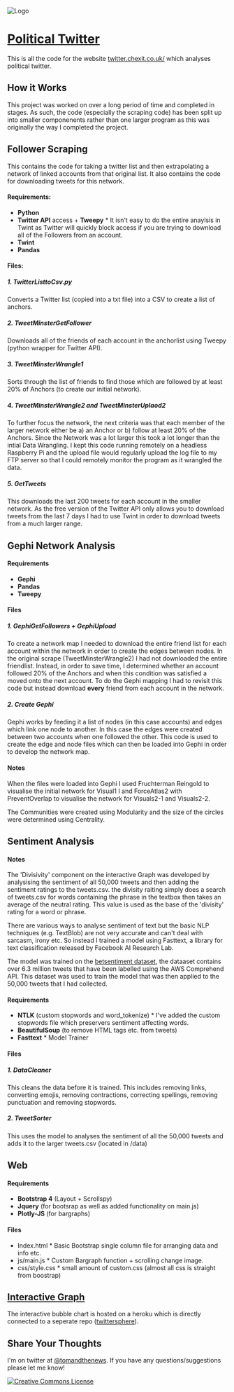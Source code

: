 ![Logo]()
# [Political Twitter](http://twitter.chexit.co.uk/ "Twitter Analysed")
This is all the code for the website [twitter.chexit.co.uk/](http://twitter.chexit.co.uk/) which analyses political twitter.

How it Works
------

This project was worked on over a long period of time and completed in stages. As such, the code (especially the scraping code) has been split up into smaller componenents rather than one larger program as this was originally the way I completed the project. 

Follower Scraping
------
This contains the code for taking a twitter list and then extrapolating a network of linked accounts from that original list. It also contains the code for downloading tweets for this network.

#### Requirements:
* **Python**
* **Twitter API** access + **Tweepy**
		* It isn't easy to do the entire anaylsis in Twint as Twitter will quickly block access if you are trying to download all of the Followers from an account. 
* **Twint**
* **Pandas**

#### Files:
##### 1. TwitterListtoCsv.py
Converts a Twitter list (copied into a txt file) into a CSV to create a list of anchors. 

##### 2. TweetMinsterGetFollower
Downloads all of the friends of each account in the anchorlist using Tweepy (python wrapper for Twitter API).

##### 3. TweetMinsterWrangle1
Sorts through the list of friends to find those which are followed by at least 20% of Anchors (to create our initial network).

##### 4. TweetMinsterWrangle2 and TweetMinsterUplaod2
To further focus the network, the next criteria was that each member of the larger network either be a) an Anchor or b) follow at least 20% of the Anchors. Since the Network was a lot larger this took a lot longer than the intial Data Wrangling. I kept this code running remotely on a headless Raspberry Pi and the upload file would regularly upload the log file to my FTP server so that I could remotely monitor the program as it wrangled the data.

##### 5. GetTweets
This downloads the last 200 tweets for each account in the smaller network. As the free version of the Twitter API only allows you to download tweets from the last 7 days I had to use Twint in order to download tweets from a much larger range.


Gephi Network Analysis
------

#### Requirements
* **Gephi**
* **Pandas**
* **Tweepy**

#### Files

##### 1. GephiGetFollowers + GephiUpload
To create a network map I needed to download the entire friend list for each account within the network in order to create the edges between nodes. In the original scrape (TweetMinsterWrangle2) I had not downloaded the entire friendlist. Instead, in order to save time, I determined whether an account followed 20% of the Anchors and when this condition was satisfied a moved onto the next account. To do the Gephi mapping I had to revisit this code but instead download **every** friend from each account in the network. 

##### 2. Create Gephi
Gephi works by feeding it a list of nodes (in this case accounts) and edges which link one node to another. In this case the edges were created between two accounts when one followed the other. This code is used to create the edge and node files which can then be loaded into Gephi in order to develop the network map. 

#### Notes
When the files were loaded into Gephi I used Fruchterman Reingold to visualise the initial network for Visual1 I and ForceAtlas2 with PreventOverlap to visualise the network for Visuals2-1 and Visuals2-2. 

The Communities were created using Modularity and the size of the circles were determined using Centrality. 


Sentiment Analysis
------

#### Notes
The 'Divisivity' component on the interactive Graph was developed by analysising the sentiment of all 50,000 tweets and then adding the sentiment ratings to the tweets.csv. the divisity raiting simply does a search of tweets.csv for words containing the phrase in the textbox then takes an average of the neutral rating. This value is used as the base of the 'divisity' rating for a word or phrase.

There are various ways to analyse sentiment of text but the basic NLP techniques (e.g. TextBlob) are not very accurate and can't deal with sarcasm, irony etc. So instead I trained a model using Fasttext, a library for text classification released by Facebook AI Research Lab. 

The model was trained on the [betsentiment dataset](https://github.com/charlesmalafosse/open-dataset-for-sentiment-analysis), the dataaset contains over 6.3 million tweets that have been labelled using the AWS Comprehend API. This dataset was used to train the model that was then applied to the 50,000 tweets that I had collected.


#### Requirements
* **NTLK** (custom stopwords and word_tokenize)
		* I've added the custom stopwords file which preservers sentiment affecting words.
* **BeautifulSoup** (to remove HTML tags etc. from tweets)
* **Fasttext**
		* Model Trainer

#### Files

##### 1. DataCleaner
This cleans the data before it is trained. This includes removing links, converting emojis, removing contractions, correcting spellings, removing punctuation and removing stopwords.

##### 2. TweetSorter
This uses the model to analyses the sentiment of all the 50,000 tweets and adds it to the larger tweets.csv (located in /data)


Web
------

#### Requirements
* **Bootstrap 4** (Layout + Scrollspy)
* **Jquery** (for bootsrap as well as added functionality on main.js)
* **Plotly-JS** (for bargraphs)

#### Files
* Index.html
		* Basic Bootstrap single column file for arranging data and info etc.
* js/main.js
		* Custom Bargraph function + scrolling change image.
* css/style.css
		* small amount of custom.css (almost all css is straight from boostrap)


[Interactive Graph](https://github.com/tomsaunders98/twittersphere)
----

The interactive bubble chart is hosted on a heroku which is directly connected to a seperate repo ([twittersphere](https://github.com/tomsaunders98/twittersphere)).  

## Share Your Thoughts
I'm on twitter at [@tomandthenews](https://twitter.com/tomandthenews). If you have any questions/suggestions please let me know! 


<a rel="license" href="http://creativecommons.org/licenses/by/4.0/"><img alt="Creative Commons License" style="border-width:0" src="https://i.creativecommons.org/l/by/4.0/88x31.png" /></a><br />










